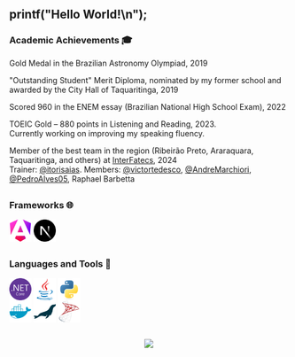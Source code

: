 ## printf("Hello World!\n");

### Academic Achievements 🎓

Gold Medal in the Brazilian Astronomy Olympiad, 2019

"Outstanding Student" Merit Diploma, nominated by my former school and awarded by the City Hall of Taquaritinga, 2019

Scored 960 in the ENEM essay (Brazilian National High School Exam), 2022

TOEIC Gold – 880 points in Listening and Reading, 2023. <br>
Currently working on improving my speaking fluency.

Member of the best team in the region (Ribeirão Preto, Araraquara, Taquaritinga, and others) at [InterFatecs](https://github.com/victortedesco/Interfatecs), 2024 <br>
Trainer: [@itorisaias](https://github.com/itorisaias). Members: [@victortedesco](https://github.com/victortedesco), [@AndreMarchiori](https://github.com/AndreMarchiori), [@PedroAlves05](https://github.com/PedroAlves05), Raphael Barbetta

##

### Frameworks 🌐

<div style="display: inline_block">
  <img align="center" alt="Angular" height="40" width="40" src="https://raw.githubusercontent.com/devicons/devicon/master/icons/angular/angular-original.svg">
  <img align="center" alt="NextJS" height="40" width="40" src="https://raw.githubusercontent.com/devicons/devicon/master/icons/nextjs/nextjs-original.svg">
</div>

##

### Languages and Tools 🔧

<div>
  <img align="center" alt=".NET Core" height="40" width="40" src="https://raw.githubusercontent.com/devicons/devicon/master/icons/dotnetcore/dotnetcore-original.svg">
  <img align="center" alt="Java" height="40" width="40" src="https://raw.githubusercontent.com/devicons/devicon/master/icons/java/java-original.svg">
  <img align="center" alt="Python" height="40" width="40" src="https://raw.githubusercontent.com/devicons/devicon/master/icons/python/python-original.svg">
</div>
<div>
  <img align="center" alt="Docker" height="40" width="40" src="https://raw.githubusercontent.com/devicons/devicon/master/icons/docker/docker-plain.svg">
  <img align="center" alt="MariaDB" height="40" width="40" src="https://raw.githubusercontent.com/devicons/devicon/master/icons/mariadb/mariadb-original.svg">
  <img align="center" alt="SQL Server" height="40" width="40" src="https://raw.githubusercontent.com/devicons/devicon/master/icons/microsoftsqlserver/microsoftsqlserver-original.svg">
</div>

##

<div align="center">
  <a href="https://github.com/victortedesco">
    <img height="250em" src="https://github-readme-stats.vercel.app/api/top-langs/?username=victortedesco&theme=dark&hide_border=false&&layout=donut"/>
  </a>
</div>
